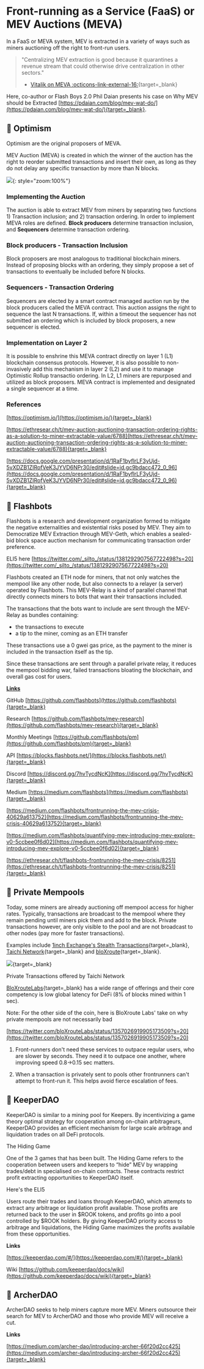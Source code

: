 # Front-running as a Service (FaaS) or MEV Auctions (MEVA)

In a FaaS or MEVA system, MEV is extracted in a variety of ways such as miners auctioning off the right to front-run users.

> "Centralizing MEV extraction is good because it quarantines a revenue stream that could otherwise drive centralization in other sectors."
> - [Vitalik on MEVA :octicons-link-external-16:][vitalik-meva]{target=_blank}
> 
Here, co-author or Flash Boys 2.0 Phil Daian presents his case on Why MEV should be Extracted [https://pdaian.com/blog/mev-wat-do/](https://pdaian.com/blog/mev-wat-do/){target=_blank}. 

## :robot: Optimism

Optimism are the original proposers of MEVA.

MEV Auction (MEVA) is created in which the winner of the auction has the right to reorder submitted transactions and insert their own, as long as they do not delay any specific transaction by more than N blocks.

![](/assets/mev_auction.png){: style="zoom:100%"}

### Implementing the Auction

The auction is able to extract MEV from miners by separating two functions 1) Transaction inclusion; and 2) transaction ordering. In order to implement MEVA roles are defined. **Block producers** determine transaction inclusion, and **Sequencers** determine transaction ordering.

### Block producers - Transaction Inclusion

Block proposers are most analogous to traditional blockchain miners. Instead of proposing blocks with an ordering, they simply propose a set of transactions to eventually be included before N blocks.

### Sequencers - Transaction Ordering

Sequencers are elected by a smart contract managed auction run by the block producers called the MEVA contract. This auction assigns the right to sequence the last N transactions. If, within a timeout the sequencer has not submitted an ordering which is included by block proposers, a new sequencer is elected.

### Implementation on Layer 2

It is possible to enshrine this MEVA contract directly on layer 1 (L1) blockchain consensus protocols. However, it is also possible to non-invasively add this mechanism in layer 2 (L2) and use it to manage Optimistic Rollup transactio ordering. In L2, L1 miners are repurposed and utilized as block proposers. MEVA contract is implemented and designated a single sequencer at a time.

### References

[https://optimism.io/](https://optimism.io/){target=_blank}

[https://ethresear.ch/t/mev-auction-auctioning-transaction-ordering-rights-as-a-solution-to-miner-extractable-value/6788](https://ethresear.ch/t/mev-auction-auctioning-transaction-ordering-rights-as-a-solution-to-miner-extractable-value/6788){target=_blank}

[https://docs.google.com/presentation/d/1RaF1byflrLF3yUjd-5vXDZB1ZIRofVeK3JYVD6NPr30/edit#slide=id.gc9bdacc472_0_96](https://docs.google.com/presentation/d/1RaF1byflrLF3yUjd-5vXDZB1ZIRofVeK3JYVD6NPr30/edit#slide=id.gc9bdacc472_0_96){target=_blank}

## :robot: Flashbots

Flashbots is a research and development organization formed to mitigate the negative externalities and existential risks posed by MEV. They aim to Democratize MEV Extraction through MEV-Geth, which enables a sealed-bid block space auction mechanism for communicating transaction order preference.

ELI5 here [https://twitter.com/_silto_/status/1381292907567722498?s=20](https://twitter.com/_silto_/status/1381292907567722498?s=20)

Flashbots created an ETH node for miners, that not only watches the mempool like any other node, but also connects to a relayer (a server) operated by Flashbots. This MEV-Relay is a kind of parallel channel that directly connects miners to bots that want their transactions included.

The transactions that the bots want to include are sent through the MEV-Relay as bundles containing:

- the transactions to execute
- a tip to the miner, coming as an ETH transfer

These transactions use a 0 gwei gas price, as the payment to the miner is included in the transaction itself as the tip.

Since these transactions are sent through a parallel private relay, it reduces the mempool bidding war, failed transactions bloating the blockchain, and overall gas cost for users.

**<u>Links</u>**

GitHub [https://github.com/flashbots](https://github.com/flashbots){target=_blank}

Research [https://github.com/flashbots/mev-research](https://github.com/flashbots/mev-research){target=_blank}

Monthly Meetings [https://github.com/flashbots/pm](https://github.com/flashbots/pm){target=_blank}

API [https://blocks.flashbots.net/](https://blocks.flashbots.net/){target=_blank}

Discord [https://discord.gg/7hvTycdNcK](https://discord.gg/7hvTycdNcK){target=_blank}

Medium [https://medium.com/flashbots](https://medium.com/flashbots){target=_blank}

[https://medium.com/flashbots/frontrunning-the-mev-crisis-40629a613752](https://medium.com/flashbots/frontrunning-the-mev-crisis-40629a613752){target=_blank}

[https://medium.com/flashbots/quantifying-mev-introducing-mev-explore-v0-5ccbee0f6d02](https://medium.com/flashbots/quantifying-mev-introducing-mev-explore-v0-5ccbee0f6d02){target=_blank}

[https://ethresear.ch/t/flashbots-frontrunning-the-mev-crisis/8251](https://ethresear.ch/t/flashbots-frontrunning-the-mev-crisis/8251){target=_blank}

## :robot: Private Mempools

Today, some miners are already auctioning off mempool access for higher rates. Typically, transactions are broadcast to the mempool where they remain pending until miners pick them and add to the block. Private transactions however, are only visible to the pool and are not broadcast to other nodes (pay more for faster transactions).

Examples include [1inch Exchange's Stealth Transactions](https://help.1inch.io/en/articles/4695716-what-are-stealth-transactions-and-how-they-work){target=_blank}, [Taichi Network](https://taichi.network/){target=_blank} and [bloXroute](https://bloxroute.com/){target=_blank}.

![](/assets/private_mempools.png){target=_blank}

Private Transactions offered by Taichi Network

[BloXrouteLabs](https://bloxroute.com/){target=_blank} has a wide range of offerings and their core competency is low global latency for DeFi (8% of blocks mined within 1 sec).

Note: For the other side of the coin, here is BloXroute Labs' take on why private mempools are not necessarily bad

[https://twitter.com/bloXrouteLabs/status/1357026919905173509?s=20](https://twitter.com/bloXrouteLabs/status/1357026919905173509?s=20)

1. Front-runners don't need these services to outpace regular users, who are slower by seconds. They need it to outpace one another, where improving speed 0.8->0.15 sec matters.

2. When a transaction is privately sent to pools other frontrunners can't attempt to front-run it. This helps avoid fierce escalation of fees.

## :robot: KeeperDAO

KeeperDAO is similar to a mining pool for Keepers. By incentivizing a game theory optimal strategy for cooperation among on-chain arbitrageurs, KeeperDAO provides an efficient mechanism for large scale arbitrage and liquidation trades on all DeFi protocols.

The Hiding Game 

One of the 3 games that has been built. The Hiding Game refers to the cooperation between users and keepers to “hide” MEV by wrapping trades/debt in specialised on-chain contracts. These contracts restrict profit extracting opportunities to KeeperDAO itself.

Here's the ELI5

Users route their trades and loans through KeeperDAO, which attempts to extract any arbitrage or liquidation profit available. Those profits are returned back to the user in $ROOK tokens, and profits go into a pool controlled by $ROOK holders. By giving KeeperDAO priority access to arbitrage and liquidations, the Hiding Game maximizes the profits available from these opportunities.

**Links**

[https://keeperdao.com/#/](https://keeperdao.com/#/){target=_blank}

Wiki [https://github.com/keeperdao/docs/wiki](https://github.com/keeperdao/docs/wiki){target=_blank}

## :robot: ArcherDAO

ArcherDAO seeks to help miners capture more MEV. Miners outsource their search for MEV to ArcherDAO and those who provide MEV will receive a cut.

**Links**

[https://medium.com/archer-dao/introducing-archer-66f20d2cc425](https://medium.com/archer-dao/introducing-archer-66f20d2cc425){target=_blank}



[vitalik-meva]: https://medium.com/@VitalikButerin/i-feel-like-this-post-is-addressing-an-argument-that-isnt-the-actual-argument-that-mev-auction-b3c5e8fc1021
